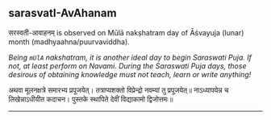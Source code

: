 ## sarasvatI-AvAhanam
सरस्वती-आवाहनम् is observed on Mūlā nakṣhatram day of Āśvayuja (lunar) month (madhyaahna/puurvaviddha).

_Being `mUlA` nakshatram, it is another ideal day to begin Saraswati Puja. If not, at least perform on Navami. During the Saraswati Puja days, those desirous of obtaining knowledge must not teach, learn or write anything!_

अथवा  मूलनक्षत्रे  समारभ्य  प्रपूजयेत्।
 तत्राप्यशक्तो  विप्रेन्द्रो  नवम्यां  तु  प्रपूजयेत्॥
 नाऽध्यापयेन्न  च  लिखेन्नाऽधीयीत  कदाचन।
 पुस्तके  स्थापिते  देवीं  विद्याकामो  द्विजोत्तमः॥

---
